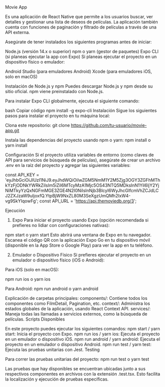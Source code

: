 
Movie App

Es una aplicación de React Native que permite a los usuarios buscar, ver detalles y gestionar una lista de deseos de películas. La aplicación también cuenta con funciones de paginación y filtrado de películas a través de una API externa.

Asegúrate de tener instalados los siguientes programas antes de iniciar:

Node.js (versión 14.x o superior)
npm o yarn (gestor de paquetes)
Expo CLI (si planeas ejecutar la app con Expo)
Si planeas ejecutar el proyecto en un dispositivo físico o emulador:

Android Studio (para emuladores Android)
Xcode (para emuladores iOS, solo en macOS)

Instalación de Node.js y npm
Puedes descargar Node.js y npm desde su sitio oficial. npm viene preinstalado con Node.js.

Para instalar Expo CLI globalmente, ejecuta el siguiente comando:

bash
Copiar código
npm install -g expo-cli
Instalación
Sigue los siguientes pasos para instalar el proyecto en tu máquina local:

Clona este repositorio:
git clone https://github.com/tu-usuario/movie-app.git

Instala las dependencias del proyecto usando npm o yarn:
npm install
o
yarn install

Configuración
Si el proyecto utiliza variables de entorno (como claves de API para servicios de búsqueda de películas), asegúrate de crear un archivo .env en la raíz del proyecto y agregar las siguientes variables:

const API_KEY = 'eyJhbGciOiJIUzI1NiJ9.eyJhdWQiOiIwZGM5NmM1Y2M5Zjg3OGY3ZGFhMThkYzFjODNkYWRkZiIsIm5iZiI6MTcyMzA1Mjc5OS43NTQ5MDksInN1YiI6IjY2YjNiMTkyYzQxNGFmMGE3ZGE4N2I0NiIsInNjb3BlcyI6WyJhcGlfcmVhZCJdLCJ2ZXJzaW9uIjoxfQ.YtpBjW9NxZL80M3SeXgzUmQMh2IxW4-vg9SkYIqowFg';
const API_URL = 'https://api.themoviedb.org/3';

Ejecución
1. Expo
Para iniciar el proyecto usando Expo (opción recomendada si prefieres no lidiar con configuraciones nativas):

npm start
o
yarn start
Esto abrirá una ventana de Expo en tu navegador. Escanea el código QR con la aplicación Expo Go en tu dispositivo móvil (disponible en la App Store o Google Play) para ver la app en tu teléfono.

2. Emulador o Dispositivo Físico
Si prefieres ejecutar el proyecto en un emulador o dispositivo físico (iOS o Android):

Para iOS (solo en macOS):

npm run ios
o
yarn ios

Para Android:
npm run android
o
yarn android


Explicación de carpetas principales:
components/: Contiene todos los componentes  como FilmDetail, Pagination, etc.
context/: Administra los estados globales de la aplicación, usando React Context API.
services/: Maneja todas las llamadas a servicios externos, como la búsqueda de películas.
Scripts Disponibles

En este proyecto puedes ejecutar los siguientes comandos:
npm start / yarn start: Inicia el proyecto con Expo.
npm run ios / yarn ios: Ejecuta el proyecto en un emulador o dispositivo iOS.
npm run android / yarn android: Ejecuta el proyecto en un emulador o dispositivo Android.
npm run test / yarn test: Ejecuta las pruebas unitarias con Jest.
Testing

Para correr las pruebas unitarias del proyecto:
npm run test
o
yarn test

Las pruebas que hay disponibles se encuentran ubicadas junto a sus respectivos componentes en archivos con la extensión .test.tsx. Esto facilita la localización y ejecución de pruebas específicas.